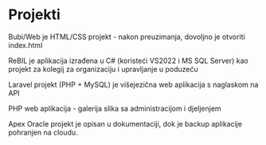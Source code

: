 # Projekti

Bubi/Web je HTML/CSS projekt - nakon preuzimanja, dovoljno je otvoriti index.html

ReBIL je aplikacija izrađena u C# (koristeći VS2022 i MS SQL Server) kao projekt za kolegij za organizaciju i upravljanje u poduzeću

Laravel projekt (PHP + MySQL) je višejezična web aplikacija s naglaskom na API

PHP web aplikacija - galerija slika sa administracijom i djeljenjem

Apex Oracle projekt je opisan u dokumentaciji, dok je backup aplikacije pohranjen na cloudu.

